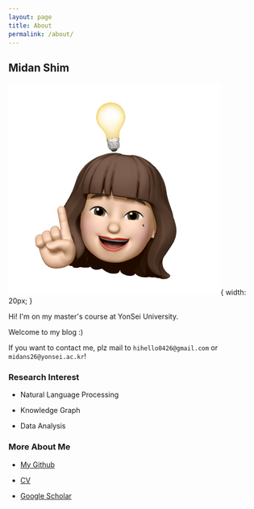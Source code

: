 ```yaml
---
layout: page
title: About
permalink: /about/
---
```



## Midan Shim

![fig](statics/midan_.png){ width: 20px; }

Hi! I'm on my master's course at YonSei University.

Welcome to my blog :)

If you want to contact me, plz mail to `hihello0426@gmail.com` or `midans26@yonsei.ac.kr`!


### Research Interest

- Natural Language Processing

- Knowledge Graph

- Data Analysis



### More About Me

- [My Github](https://github.com/midannii)

- [CV](https://mydann.notion.site/Midan-Shim-115ea6cdbf7c46e096a79f04c4baa29d)

- [Google Scholar](https://scholar.google.co.kr/citations?user=midanshim)
